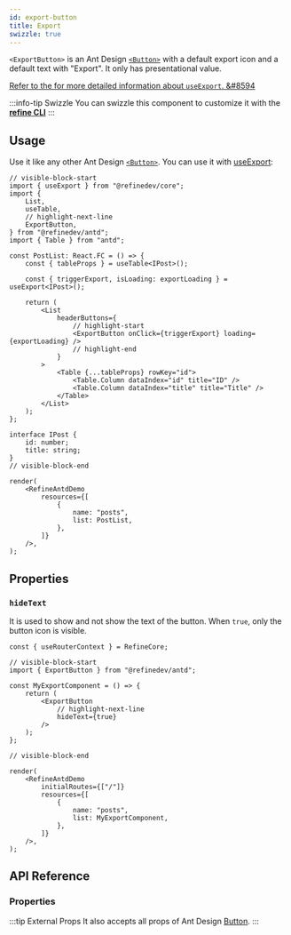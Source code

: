 ```yaml
---
id: export-button
title: Export
swizzle: true
---
```


`<ExportButton>` is an Ant Design [`<Button>`][button] with a default export icon and a default text with "Export". It only has presentational value.

[Refer to the for more detailed information about `useExport`. &#8594][useexport]

:::info-tip Swizzle
You can swizzle this component to customize it with the [**refine CLI**](/docs/packages/documentation/cli)
:::

## Usage

Use it like any other Ant Design [`<Button>`][button]. You can use it with [useExport][useexport]:

```tsx live
// visible-block-start
import { useExport } from "@refinedev/core";
import {
    List,
    useTable,
    // highlight-next-line
    ExportButton,
} from "@refinedev/antd";
import { Table } from "antd";

const PostList: React.FC = () => {
    const { tableProps } = useTable<IPost>();

    const { triggerExport, isLoading: exportLoading } = useExport<IPost>();

    return (
        <List
            headerButtons={
                // highlight-start
                <ExportButton onClick={triggerExport} loading={exportLoading} />
                // highlight-end
            }
        >
            <Table {...tableProps} rowKey="id">
                <Table.Column dataIndex="id" title="ID" />
                <Table.Column dataIndex="title" title="Title" />
            </Table>
        </List>
    );
};

interface IPost {
    id: number;
    title: string;
}
// visible-block-end

render(
    <RefineAntdDemo
        resources={[
            {
                name: "posts",
                list: PostList,
            },
        ]}
    />,
);
```

## Properties

### `hideText`

It is used to show and not show the text of the button. When `true`, only the button icon is visible.

```tsx live disableScroll previewHeight=120px
const { useRouterContext } = RefineCore;

// visible-block-start
import { ExportButton } from "@refinedev/antd";

const MyExportComponent = () => {
    return (
        <ExportButton
            // highlight-next-line
            hideText={true}
        />
    );
};

// visible-block-end

render(
    <RefineAntdDemo
        initialRoutes={["/"]}
        resources={[
            {
                name: "posts",
                list: MyExportComponent,
            },
        ]}
    />,
);
```

## API Reference

### Properties

<PropsTable module="@refinedev/antd/ExportButton" />

:::tip External Props
It also accepts all props of Ant Design [Button](https://ant.design/components/button/#API).
:::

[button]: https://ant.design/components/button/
[useexport]: /api-reference/core/hooks/import-export/useExport.md
